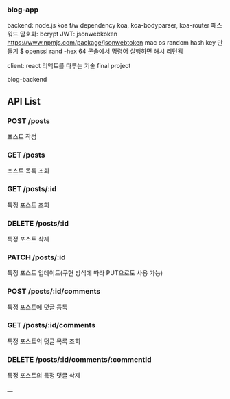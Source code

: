 
### blog-app 

backend: node.js koa f/w
dependency
 koa, koa-bodyparser, koa-router
 패스워드 암호화: bcrypt
 JWT: jsonwebkoken   
 https://www.npmjs.com/package/jsonwebtoken
 mac os random hash key 만들기 
 $ openssl rand -hex 64
 콘솔에서 명령어 실행하면 해시 리턴됨 
 


client: react 
리액트를 다루는 기술 final project 

blog-backend
## API List
### POST /posts
포스트 작성
### GET /posts
포스트 목록 조회
### GET /posts/:id
특정 포스트 조회
### DELETE /posts/:id
특정 포스트 삭제
### PATCH /posts/:id
특정 포스트 업데이트(구현 방식에 따라 PUT으로도 사용 가능)
### POST /posts/:id/comments
특정 포스트에 덧글 등록
### GET /posts/:id/comments
특정 포스트의 덧글 목록 조회
### DELETE /posts/:id/comments/:commentId
특정 포스트의 특정 덧글 삭제

__


